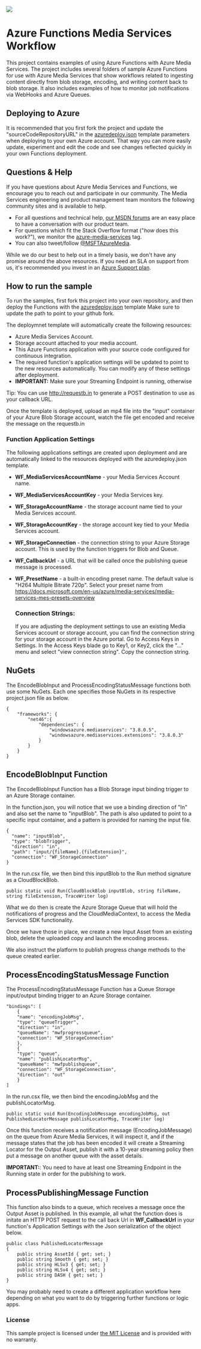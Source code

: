 <a href="https://portal.azure.com/#create/Microsoft.Template/uri/https%3A%2F%2Fraw.githubusercontent.com%2Fsabbour%2Fazure-functions-media-workflow%2Fmaster%2Fazuredeploy.json" target="_blank">
    <img src="http://azuredeploy.net/deploybutton.png"/>
</a>

# Azure Functions Media Services Workflow
This project contains examples of using Azure Functions with Azure Media Services. 
The project includes several folders of sample Azure Functions for use with Azure Media Services that show workflows related
to ingesting content directly from blob storage, encoding, and writing content back to blob storage. It also includes examples of
how to monitor job notifications via WebHooks and Azure Queues. 

## Deploying to Azure
It is recommended that you first fork the project and update the "sourceCodeRepositoryURL" in the [azuredeploy.json](azuredeploy.json) template parameters
when deploying to your own Azure account.  That way you can more easily update, experiment and edit the code and see changes
reflected quickly in your own Functions deployment.  

## Questions & Help

If you have questions about Azure Media Services and Functions, we encourage you to reach out and participate in our community. 
The Media Services engineering and product management team monitors the following community sites and is available to help.

 - For all questions and technical help, [our MSDN forums](https://social.msdn.microsoft.com/forums/azure/en-US/home?forum=MediaServices) are an easy place to have a conversation with our product team.
 - For questions which fit the Stack Overflow format ("*how* does this work?"), we monitor the [azure-media-services](http://stackoverflow.com/questions/tagged/azure%20media%20service) tag.
 - You can also tweet/follow [@MSFTAzureMedia](https://twitter.com/MSFTAzureMedia).
 
While we do our best to help out in a timely basis, we don't have any promise around the above resources. If you need an SLA on support from us, it's recommended you invest in an [Azure Support plan](https://azure.microsoft.com/en-us/support/options/).

## How to run the sample

To run the samples, first fork this project into your own repository, and then deploy the Functions with the [azuredeploy.json](azuredeploy.json) template
Make sure to update the path to point to your github fork.  

The deploymnet template will automatically create the following resources:
* Azure Media Services Account.
* Storage account attached to your media account.
* This Azure Functions application with your source code configured for continuous integration.
* The required function's application settings will be updated to point to the new resources automatically. You can modify any of these settings after deployment.
* **IMPORTANT:** Make sure your Streaming Endpoint is running, otherwise

Tip: You can use http://requestb.in to generate a POST destination to use as your callback URL.

Once the template is deployed, upload an mp4 file into the "input" container of your Azure Blob Storage account, watch the file get encoded and receive the message on the requestb.in

### Function Application Settings 
The following applications settings are created upon deployment and are automatically linked to the resources
deployed with the azuredeploy.json template.

* **WF_MediaServicesAccountName** - your Media Services Account name. 
* **WF_MediaServicesAccountKey** - your Media Services key. 
* **WF_StorageAccountName** - the storage account name tied to your Media Services account. 
* **WF_StorageAccountKey** - the storage account key tied to your Media Services account. 
* **WF_StorageConnection** -  the connection string to your Azure Storage account. This is used by the function triggers for Blob and Queue.
* **WF_CallbackUrl** - a URL that will be called once the publishing queue message is processed.
* **WF_PresetName** - a built-in encoding preset name. The default value is "H264 Multiple Bitrate 720p". Select your preset name from https://docs.microsoft.com/en-us/azure/media-services/media-services-mes-presets-overview
 
  ### Connection Strings:
  If you are adjusting the deployment settings to use an existing Media Services account or storage account, 
  you can find the connection string for your storage account in the Azure portal. Go to Access Keys in Settings. In the Access Keys blade
  go to Key1, or Key2, click the "..." menu and select "view connection string". Copy the connection string.

## NuGets
The EncodeBlobInput and ProcessEncodingStatusMessage functions both use some NuGets. Each one specifies those NuGets in its respective project.json file as below.

    {
        "frameworks": {
            "net46":{
                "dependencies": {
                    "windowsazure.mediaservices": "3.8.0.5",
                    "windowsazure.mediaservices.extensions": "3.8.0.3"
                }
            }
        }
    }

## EncodeBlobInput Function
The EncodeBlobInput Function has a Blob Storage input binding trigger to an Azure Storage container.

In the function.json, you will notice that we use a binding direction of "In" and also set the name to "inputBlob".
The path is also updated to point to a specific input container, and a pattern is provided for naming the input file. 

    {
      "name": "inputBlob",
      "type": "blobTrigger",
      "direction": "in",
      "path": "input/{fileName}.{fileExtension}",
      "connection": "WF_StorageConnection"
    }

In the run.csx file, we then bind this inputBlob to the Run method signature as a CloudBlockBlob. 

    public static void Run(CloudBlockBlob inputBlob, string fileName, string fileExtension, TraceWriter log)

What we do then is create the Azure Storage Queue that will hold the notifications of progress and the CloudMediaContext, to access the Media Services SDK functionality.

Once we have those in place, we create a new Input Asset from an existing blob, delete the uploaded copy and launch the encoding process.

We also instruct the platform to publish progress change methods to the queue created earlier.

## ProcessEncodingStatusMessage Function
The ProcessEncodingStatusMessage Function has a Queue Storage input/output binding trigger to an Azure Storage container.

    "bindings": [
        {
        "name": "encodingJobMsg",
        "type": "queueTrigger",
        "direction": "in",
        "queueName": "mwfprogressqueue",
        "connection": "WF_StorageConnection"
        },
        {
        "type": "queue",
        "name": "publishLocatorMsg",
        "queueName": "mwfpublishqueue",
        "connection": "WF_StorageConnection",
        "direction": "out"
        }
    ]


In the run.csx file, we then bind the encodingJobMsg and the publishLocatorMsg. 

    public static void Run(EncodingJobMessage encodingJobMsg, out PublishedLocatorMessage publishLocatorMsg, TraceWriter log)

Once this function receives a notification message (EncodingJobMessage) on the queue from Azure Media Services, it will inspect it, and if the message states that the job has been encoded
it will create a Streaming Locator for the Output Asset, publish it with a 10-year streaming policy then put a message on another queue with the asset details.

**IMPORTANT:**: You need to have at least one Streaming Endpoint in the Running state in order for the publshing to work.


## ProcessPublishingMessage Function

This function also binds to a queue, which receives a message once the Output Asset is published. In this example, all what the function does is
initate an HTTP POST request to the call back Url in **WF_CallbackUrl** in your function's Application Settings with the Json serialization of the object below.

    public class PublishedLocatorMessage
    {
        public string AssetId { get; set; }
        public string Smooth { get; set; }
        public string HLSv3 { get; set; }
        public string HLSv4 { get; set; }
        public string DASH { get; set; }
    }

You may probably need to create a different application workflow here depending on what you want to do by triggering further functions or logic apps.

### License
This sample project is licensed under [the MIT License](LICENSE) and is provided with no warranty.